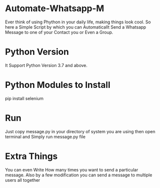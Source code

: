 # Automate-Whatsapp-M
Ever think of using Phython in your daily life, making things look cool. So here a Simple Script by which you can Automaticallt Send a Whatsapp Message to one of your Contact you or Even a Group.

# Python Version
It Support Python Version 3.7 and above.

# Python Modules to Install
pip install selenium

# Run
Just copy message.py in your directory of system you are using then open terminal and Simply run message.py file  

# Extra Things

 You can even Write How many times you want to send a particular message.
 Also by a few modification you can send a message to multiple users all together

